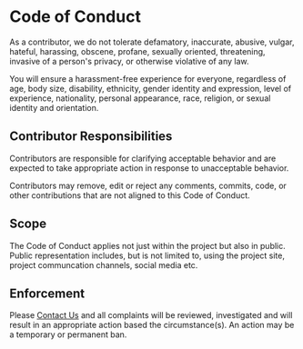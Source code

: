 # Code of Conduct

As a contributor, we do not tolerate defamatory, inaccurate, abusive, vulgar, hateful, harassing, obscene, profane, sexually oriented, threatening, invasive of a person's privacy, or otherwise violative of any law.

You will ensure a harassment-free experience for everyone, regardless of age, body size, disability, ethnicity, gender identity and expression, level of experience, nationality, personal appearance, race, religion, or sexual identity and orientation.


## Contributor Responsibilities

Contributors are responsible for clarifying acceptable behavior and are expected to take appropriate action in response to unacceptable behavior.

Contributors may remove, edit or reject any comments, commits, code, or other contributions that are not aligned to this Code of Conduct.


## Scope

The Code of Conduct applies not just within the project but also in public. Public representation includes, but is not limited to, using the project site, project communcation channels, social media etc.


## Enforcement

Please [Contact Us](https://www.acslive.com.au/contact/) and all complaints will be reviewed, investigated and will result in an appropriate action based the circumstance(s). An action may be a temporary or permanent ban.
